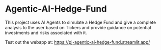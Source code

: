 # Agentic-AI-Hedge-Fund
This project uses AI Agents to simulate a Hedge Fund and give a complete analysis to the user based on Tickers and provide guidance on potential investments and risks associated with it.

Test out the webapp at: https://pj-agentic-ai-hedge-fund.streamlit.app/
